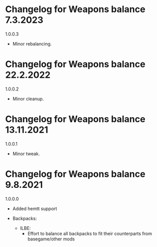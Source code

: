 # Changelog for Weapons balance 7.3.2023

1.0.0.3
- Minor rebalancing.

# Changelog for Weapons balance 22.2.2022

1.0.0.2
- Minor cleanup.

# Changelog for Weapons balance 13.11.2021

1.0.0.1
- Minor tweak.

# Changelog for Weapons balance 9.8.2021

1.0.0.0
- Added hemtt support

- Backpacks:
    - ILBE:
        - Effort to balance all backpacks to fit their counterparts from basegame/other mods
